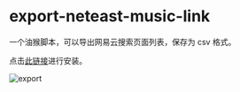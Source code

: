 # export-neteast-music-link

一个油猴脚本，可以导出网易云搜索页面列表，保存为 csv 格式。

点击[此链接](https://greasyfork.org/zh-CN/scripts/432403-%E5%AF%BC%E5%87%BA%E7%BD%91%E6%98%93%E4%BA%91%E9%93%BE%E6%8E%A5)进行安装。


![export](https://user-images.githubusercontent.com/28648715/133252360-50ef59f4-6ef6-4c75-852d-d56834224991.png)


